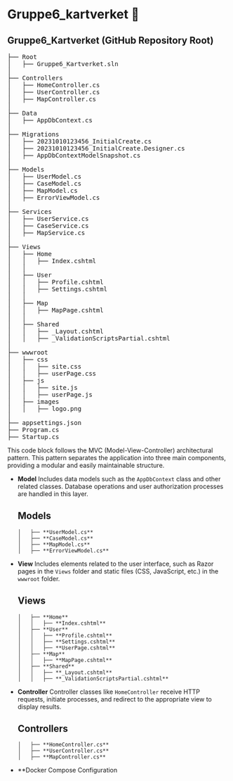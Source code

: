 # Gruppe6_kartverket 🚀

## Gruppe6_Kartverket (GitHub Repository Root)

<pre>
├── Root
│   ├── Gruppe6_Kartverket.sln
│
├── Controllers
│   ├── HomeController.cs
│   ├── UserController.cs
│   ├── MapController.cs
│
├── Data
│   ├── AppDbContext.cs
│
├── Migrations
│   ├── 20231010123456_InitialCreate.cs
│   ├── 20231010123456_InitialCreate.Designer.cs
│   ├── AppDbContextModelSnapshot.cs
│
├── Models
│   ├── UserModel.cs
│   ├── CaseModel.cs
│   ├── MapModel.cs
│   ├── ErrorViewModel.cs
│
├── Services
│   ├── UserService.cs
│   ├── CaseService.cs
│   ├── MapService.cs
│
├── Views
│   ├── Home
│   │   ├── Index.cshtml
│   │
│   ├── User
│   │   ├── Profile.cshtml
│   │   ├── Settings.cshtml
│   │
│   ├── Map
│   │   ├── MapPage.cshtml
│   │
│   ├── Shared
│   │   ├── _Layout.cshtml
│   │   ├── _ValidationScriptsPartial.cshtml
│
├── wwwroot
│   ├── css
│   │   ├── site.css
│   │   ├── userPage.css
│   ├── js
│   │   ├── site.js
│   │   ├── userPage.js
│   ├── images
│   │   ├── logo.png
│
├── appsettings.json
├── Program.cs
├── Startup.cs
</pre>

This code block follows the MVC (Model-View-Controller) architectural pattern. This pattern separates the application into three main components, providing a modular and easily maintainable structure.


* **Model**
  Includes data models such as the `AppDbContext` class and other related classes. Database operations and user authorization processes are handled in this layer.

  ## Models

  ```
  │   ├── **UserModel.cs**
  │   ├── **CaseModel.cs**
  │   ├── **MapModel.cs**
  │   ├── **ErrorViewModel.cs**
  ```

* **View**
  Includes elements related to the user interface, such as Razor pages in the `Views` folder and static files (CSS, JavaScript, etc.) in the `wwwroot` folder.

  ## Views

  ```
  │   ├── **Home**
  │   │   ├── **Index.cshtml**
  │   ├── **User**
  │   │   ├── **Profile.cshtml**
  │   │   ├── **Settings.cshtml**
  │   │   ├── **UserPage.cshtml**
  │   ├── **Map**
  │   │   ├── **MapPage.cshtml**
  │   ├── **Shared**
  │   │   ├── **_Layout.cshtml**
  │   │   ├── **_ValidationScriptsPartial.cshtml**
  ```

* **Controller**
  Controller classes like `HomeController` receive HTTP requests, initiate processes, and redirect to the appropriate view to display results.

  ## Controllers

  ```
  │   ├── **HomeController.cs**
  │   ├── **UserController.cs**
  │   ├── **MapController.cs**
  ```

* **Docker Compose Configuration

